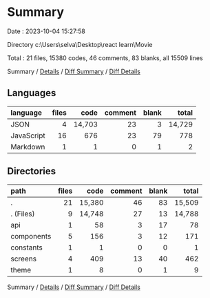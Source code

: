 # Summary

Date : 2023-10-04 15:27:58

Directory c:\\Users\\selva\\Desktop\\react learn\\Movie

Total : 21 files,  15380 codes, 46 comments, 83 blanks, all 15509 lines

Summary / [Details](details.md) / [Diff Summary](diff.md) / [Diff Details](diff-details.md)

## Languages
| language | files | code | comment | blank | total |
| :--- | ---: | ---: | ---: | ---: | ---: |
| JSON | 4 | 14,703 | 23 | 3 | 14,729 |
| JavaScript | 16 | 676 | 23 | 79 | 778 |
| Markdown | 1 | 1 | 0 | 1 | 2 |

## Directories
| path | files | code | comment | blank | total |
| :--- | ---: | ---: | ---: | ---: | ---: |
| . | 21 | 15,380 | 46 | 83 | 15,509 |
| . (Files) | 9 | 14,748 | 27 | 13 | 14,788 |
| api | 1 | 58 | 3 | 17 | 78 |
| components | 5 | 156 | 3 | 12 | 171 |
| constants | 1 | 1 | 0 | 0 | 1 |
| screens | 4 | 409 | 13 | 40 | 462 |
| theme | 1 | 8 | 0 | 1 | 9 |

Summary / [Details](details.md) / [Diff Summary](diff.md) / [Diff Details](diff-details.md)